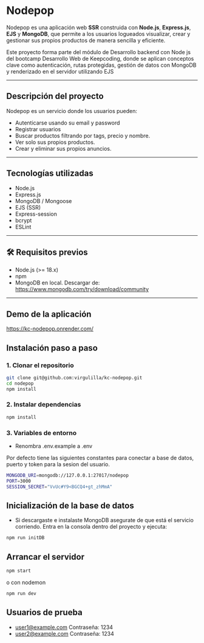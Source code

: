 # Nodepop


Nodepop es una aplicación web **SSR** construida con **Node.js**, **Express.js**, **EJS** y **MongoDB**, que permite a los usuarios logueados visualizar, crear y gestionar sus propios productos de manera sencilla y eficiente.

Este proyecto forma parte del módulo de Desarrollo backend con Node js del bootcamp Desarrollo Web de Keepcoding, donde se aplican conceptos clave como autenticación, rutas protegidas, gestión de datos con MongoDB y renderizado en el servidor utilizando EJS

---

## Descripción del proyecto

Nodepop es un servicio donde los usuarios pueden:
- Autenticarse usando su email y password
- Registrar usuarios
- Buscar productos filtrando por tags, precio y nombre.
- Ver solo sus propios productos.
- Crear y eliminar sus propios anuncios.
  
---

## Tecnologías utilizadas
- Node.js
- Express.js
- MongoDB / Mongoose
- EJS (SSR)
- Express-session
- bcrypt
- ESLint

---

## 🛠️ Requisitos previos

- Node.js (>= 18.x)
- npm
- MongoDB en local. Descargar de: https://www.mongodb.com/try/download/community

---

## Demo de la aplicación

https://kc-nodepop.onrender.com/

## Instalación paso a paso

### 1. Clonar el repositorio

```bash
git clone git@github.com:virgulilla/kc-nodepop.git
cd nodepop
npm install
```
### 2. Instalar dependencias

```bash
npm install
```
### 3. Variables de entorno

- Renombra .env.example a .env

Por defecto tiene las siguientes constantes para conectar a base de datos, puerto y token para la sesion del usuario.

```bash
MONGODB_URI=mongodb://127.0.0.1:27017/nodepop
PORT=3000
SESSION_SECRET="VvUc#Y9<BGCQ4+gt_zhMmA"
```

## Inicialización de la base de datos

- Si descargaste e instalaste MongoDB asegurate de que está el servicio corriendo.
    Entra en la consola dentro del proyecto y ejecuta:

```bash
npm run initDB
```

## Arrancar el servidor

```bash
npm start
```

o con nodemon

```bash
npm run dev
```


## Usuarios de prueba
- user1@example.com Contraseña: 1234
- user2@example.com Contraseña: 1234
